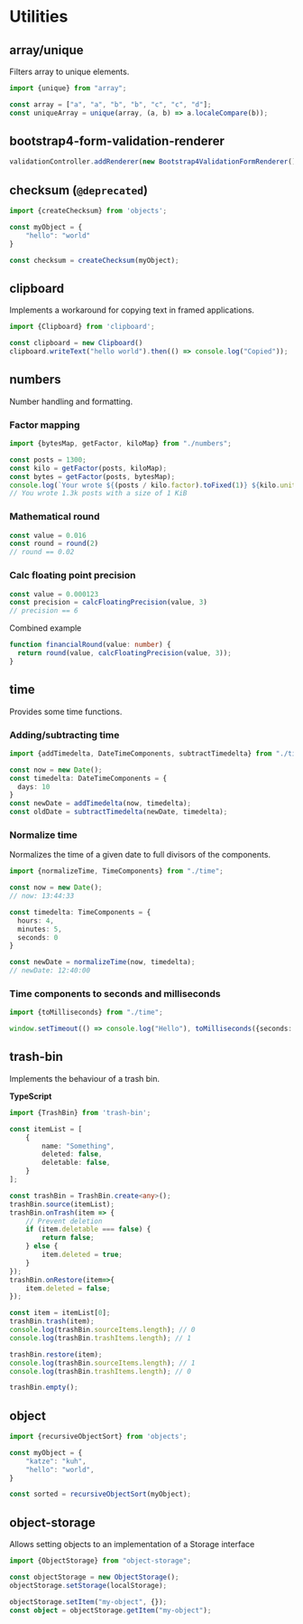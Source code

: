 # Utilities

## array/unique

Filters array to unique elements.

```typescript
import {unique} from "array";

const array = ["a", "a", "b", "b", "c", "c", "d"];
const uniqueArray = unique(array, (a, b) => a.localeCompare(b));
```

## bootstrap4-form-validation-renderer
```typescript
validationController.addRenderer(new Bootstrap4ValidationFormRenderer());
```

## checksum (`@deprecated`)
```typescript
import {createChecksum} from 'objects';

const myObject = {
    "hello": "world"
}

const checksum = createChecksum(myObject);
```

## clipboard

Implements a workaround for copying text in framed applications.

```typescript
import {Clipboard} from 'clipboard';

const clipboard = new Clipboard()
clipboard.writeText("hello world").then(() => console.log("Copied"));
```

## numbers

Number handling and formatting.

### Factor mapping

```typescript
import {bytesMap, getFactor, kiloMap} from "./numbers";

const posts = 1300;
const kilo = getFactor(posts, kiloMap);
const bytes = getFactor(posts, bytesMap);
console.log(`Your wrote ${(posts / kilo.factor).toFixed(1)} ${kilo.unit} posts with a size of ${(posts / bytes.factor).toFixed(0)} ${bytes.unit} `);
// You wrote 1.3k posts with a size of 1 KiB
```

### Mathematical round

```typescript
const value = 0.016
const round = round(2)
// round == 0.02
```

### Calc floating point precision

```typescript
const value = 0.000123
const precision = calcFloatingPrecision(value, 3)
// precision == 6
```

Combined example

```typescript
function financialRound(value: number) {
  return round(value, calcFloatingPrecision(value, 3));
}
```

## time

Provides some time functions.

### Adding/subtracting time

```typescript
import {addTimedelta, DateTimeComponents, subtractTimedelta} from "./time";

const now = new Date();
const timedelta: DateTimeComponents = {
  days: 10
}
const newDate = addTimedelta(now, timedelta);
const oldDate = subtractTimedelta(newDate, timedelta);
```

### Normalize time

Normalizes the time of a given date to full divisors of the components.

```typescript
import {normalizeTime, TimeComponents} from "./time";

const now = new Date();
// now: 13:44:33

const timedelta: TimeComponents = {
  hours: 4,
  minutes: 5,
  seconds: 0
}

const newDate = normalizeTime(now, timedelta);
// newDate: 12:40:00
```

### Time components to seconds and milliseconds

```typescript
import {toMilliseconds} from "./time";

window.setTimeout(() => console.log("Hello"), toMilliseconds({seconds: 10}));
```

## trash-bin

Implements the behaviour of a trash bin.

**TypeScript**
```typescript
import {TrashBin} from 'trash-bin';

const itemList = [
    {
        name: "Something",
        deleted: false,
        deletable: false,
    }
];

const trashBin = TrashBin.create<any>();
trashBin.source(itemList);
trashBin.onTrash(item => {
    // Prevent deletion
    if (item.deletable === false) {
        return false;
    } else {
        item.deleted = true;
    }
});
trashBin.onRestore(item=>{
    item.deleted = false;
});

const item = itemList[0];
trashBin.trash(item);
console.log(trashBin.sourceItems.length); // 0
console.log(trashBin.trashItems.length); // 1

trashBin.restore(item);
console.log(trashBin.sourceItems.length); // 1
console.log(trashBin.trashItems.length); // 0

trashBin.empty();
```

## object
```typescript
import {recursiveObjectSort} from 'objects';

const myObject = {
    "katze": "kuh",
    "hello": "world",
}

const sorted = recursiveObjectSort(myObject);
```

## object-storage
Allows setting objects to an implementation of a Storage interface
```typescript
import {ObjectStorage} from "object-storage";

const objectStorage = new ObjectStorage();
objectStorage.setStorage(localStorage);

objectStorage.setItem("my-object", {});
const object = objectStorage.getItem("my-object");
```
